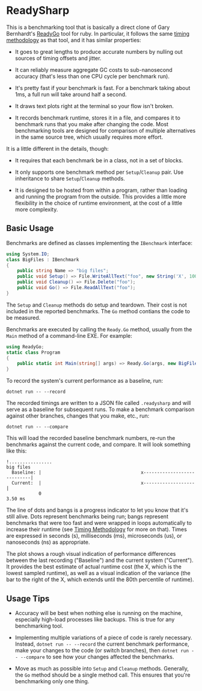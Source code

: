 # ReadySharp

This is a benchmarking tool that is basically a direct clone of Gary Bernhardt's [ReadyGo](https://github.com/garybernhardt/readygo) tool for ruby. 
In particular, it follows the same [timing methodology](https://github.com/garybernhardt/readygo#timing-methodology) as that tool, and it has similar properties:

* It goes to great lengths to produce accurate numbers by nulling out sources of timing offsets and jitter.

* It can reliably measure aggregate GC costs to sub-nanosecond accuracy (that's less than one CPU cycle per benchmark run).

* It's pretty fast if your benchmark is fast.
For a benchmark taking about 1ms, a full run will take around half a second.

* It draws text plots right at the terminal so your flow isn't broken.

* It records benchmark runtime, stores it in a file, and compares it to benchmark runs that you make after changing the code.
Most benchmarking tools are designed for comparison of multiple alternatives in the same source tree, which usually requires more effort.

It is a little different in the details, though:

* It requires that each benchmark be in a class, not in a set of blocks.

* It only supports one benchmark method per `Setup`/`Cleanup` pair.
Use inheritance to share `Setup`/`Cleanup` methods.

* It is designed to be hosted from within a program, rather than loading and running the program from the outside.
This provides a little more flexibility in the choice of runtime environment, at the cost of a little more complexity.

## Basic Usage

Benchmarks are defined as classes implementing the `IBenchmark` interface:

```C#
using System.IO;
class BigFiles : IBenchmark 
{
    public string Name => "big files";
    public void Setup() => File.WriteAllText("foo", new String('X', 1000000));
    public void Cleanup() => File.Delete("foo");
    public void Go() => File.ReadAllText("foo");
}
```

The `Setup` and `Cleanup` methods do setup and teardown.
Their cost is not included in the reported benchmarks.
The `Go` method contians the code to be measured.

Benchmarks are executed by calling the `Ready.Go` method, usually from the 
`Main` method of a command-line EXE. For example:

```C#
using ReadyGo;
static class Program
{
    public static int Main(string[] args) => Ready.Go(args, new BigFiles());
}
```

To record the system's current performance as a baseline, run:

```
dotnet run -- --record
```

The recorded timings are written to a JSON file called `.readysharp` and will serve as a baseline for subsequent runs.
To make a benchmark comparison against other branches, changes that you make, etc., run:

```
dotnet run -- --compare
```

This will load the recorded baseline benchmark numbers, re-run the benchmarks against the current code, and compare.
It will look something like this:

```
!................
big files
  Baseline: |                                     x----------------------------|
  Current:  |                                     x-------------------         |
            0                                                            3.50 ms
```

The line of dots and bangs is a progress indicator to let you know that it's still alive.
Dots represent benchmarks being run; bangs represent benchmarks that were too fast and were wrapped in loops automatically to increase their runtime (see [Timing Methodology](#timing-methodology) for more on that).
Times are expressed in seconds (s), milliseconds (ms), microseconds (us), or nanoseconds (ns) as appropriate.

The plot shows a rough visual indication of performance differences between the last recording ("Baseline") and the current system ("Current").
It provides the best estimate of actual runtime cost (the X, which is the lowest sampled runtime), as well as a visual indication of the variance (the bar to the right of the X, which extends until the 80th percentile of runtime).

## Usage Tips

* Accuracy will be best when nothing else is running on the machine, especially high-load processes like backups.
This is true for any benchmarking tool.

* Implementing multiple variations of a piece of code is rarely necessary.
Instead, `dotnet run -- --record` the current benchmark performance, make your changes to the code (or switch branches), then `dotnet run -- --compare` to see how your changes affected the benchmarks.

* Move as much as possible into `Setup` and `Cleanup` methods.
Generally, the `Go` method should be a single method call.
This ensures that you're benchmarking only one thing.